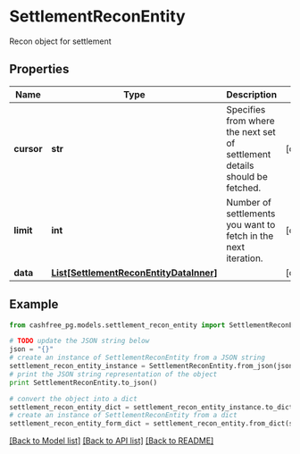 # SettlementReconEntity

Recon object for settlement

## Properties
Name | Type | Description | Notes
------------ | ------------- | ------------- | -------------
**cursor** | **str** | Specifies from where the next set of settlement details should be fetched. | [optional] 
**limit** | **int** | Number of settlements you want to fetch in the next iteration. | [optional] 
**data** | [**List[SettlementReconEntityDataInner]**](SettlementReconEntityDataInner.md) |  | [optional] 

## Example

```python
from cashfree_pg.models.settlement_recon_entity import SettlementReconEntity

# TODO update the JSON string below
json = "{}"
# create an instance of SettlementReconEntity from a JSON string
settlement_recon_entity_instance = SettlementReconEntity.from_json(json)
# print the JSON string representation of the object
print SettlementReconEntity.to_json()

# convert the object into a dict
settlement_recon_entity_dict = settlement_recon_entity_instance.to_dict()
# create an instance of SettlementReconEntity from a dict
settlement_recon_entity_form_dict = settlement_recon_entity.from_dict(settlement_recon_entity_dict)
```
[[Back to Model list]](../README.md#documentation-for-models) [[Back to API list]](../README.md#documentation-for-api-endpoints) [[Back to README]](../README.md)


